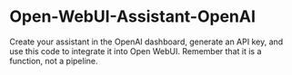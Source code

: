 # Open-WebUI-Assistant-OpenAI
Create your assistant in the OpenAI dashboard, generate an API key, and use this code to integrate it into Open WebUI. Remember that it is a function, not a pipeline.
